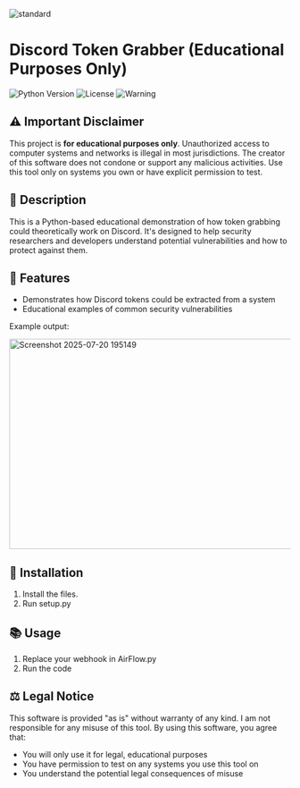 ![standard](https://github.com/user-attachments/assets/f9357262-3580-4e4a-8f4e-b2ed2f1b70f5)

# Discord Token Grabber (Educational Purposes Only)

![Python Version](https://img.shields.io/badge/python-3.7%2B-blue)
![License](https://img.shields.io/badge/license-MIT-red)
![Warning](https://img.shields.io/badge/WARNING-EDUCATIONAL%20USE%20ONLY-orange)

## ⚠️ Important Disclaimer
This project is **for educational purposes only**. Unauthorized access to computer systems and networks is illegal in most jurisdictions. The creator of this software does not condone or support any malicious activities. Use this tool only on systems you own or have explicit permission to test.
 
## 📝 Description
This is a Python-based educational demonstration of how token grabbing could theoretically work on Discord. It's designed to help security researchers and developers understand potential vulnerabilities and how to protect against them. 
 
## 🔧 Features
- Demonstrates how Discord tokens could be extracted from a system
- Educational examples of common security vulnerabilities

Example output: 













<img width="788" height="376" alt="Screenshot 2025-07-20 195149" src="https://github.com/user-attachments/assets/b9854932-4af5-4907-bbe6-17c6d33c9e25" />

## 🚀 Installation
1. Install the files.
2. Run setup.py




## 📚 Usage
1. Replace your webhook in AirFlow.py
2. Run the code

## ⚖️ Legal Notice
This software is provided "as is" without warranty of any kind. I am not responsible for any misuse of this tool. By using this software, you agree that:
- You will only use it for legal, educational purposes
- You have permission to test on any systems you use this tool on
- You understand the potential legal consequences of misuse

